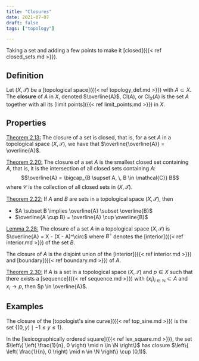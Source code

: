 ```yaml
---
title: "Closures"
date: 2021-07-07
draft: false
tags: ["topology"]

---
```


Taking a set and adding a few points to make it [closed]({{< ref closed_sets.md >}}). 

## Definition
Let $(X, \mathcal{T})$ be a [topological space]({{< ref topology_def.md >}}) with $A \subset X$. The **closure** of $A$ in $X$, denoted $\overline{A}$, Cl$(A)$, or Cl$_X(A)$ is the set $A$ together with all its [limit points]({{< ref limit_points.md >}}) in $X$.

## Properties
[Theorem 2.13:](\work.pdf#page=11) The closure of a set is closed, that is, for a set $A$ in a topological space $(X, \mathcal{T})$, we have that $\overline{\overline{A}} = \overline{A}$.

[Theorem 2.20:](\work.pdf#page=13) The closure of a set $A$ is the smallest closed set containing $A$, that is, it is the intersection of all closed sets containing $A$: $$\overline{A} = \bigcap_{B \supset A, \, B \in \mathcal{C}} B$$ where $\mathcal{C}$ is the collection of all closed sets in $(X, \mathcal{T})$.

[Theorem 2.22:](\work.pdf#page=14) If $A$ and $B$ are sets in a topological space $(X, \mathcal{T})$, then 
- $A \subset B \implies \overline{A} \subset \overline{B}$
- $\overline{A \cup B} = \overline{A} \cup \overline{B}$

[Lemma 2.28:](\work.pdf#page=15) The closure of a set $A$ in a topological space $(X, \mathcal{T})$ is $\overline{A} = X - (X - A)^\circ$ where $B^\circ$ denotes the [interior]({{< ref interior.md >}}) of the set $B$.

The closure of $A$ is the disjoint union of the [interior]({{< ref interior.md >}}) and [boundary]({{< ref boundary.md >}}) of $A$.

[Theorem 2.30:](\work.pdf#page=17) If $A$ is a set in a topological space $(X, \mathcal{T})$ and $p \in X$ such that there exists a [sequence]({{< ref sequence.md >}}) with $\lbrace x_i \rbrace_{i \in \mathbb{N}} \subset A$ and $x_i \to p$, then $p \in \overline{A}$. 

## Examples
The closure of the [topologist's sine curve]({{< ref top_sine.md >}}) is the set $\lbrace (0,y) \mid -1 \leq y \leq 1 \rbrace$.

In the [lexicographically ordered square]({{< ref lex_square.md >}}), the set $\left\{ \left( \frac{1}{n}, 0 \right) \mid n \in \N \right\}$ has closure $\left\{ \left( \frac{1}{n}, 0 \right) \mid n \in \N \right\} \cup (0,1)$.